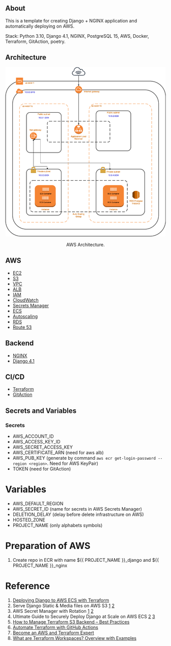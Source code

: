 ## About

This is a template for creating Django + NGINX application and automatically deploying on AWS.

Stack: Python 3.10, Django 4.1, NGINX, PostgreSQL 15, AWS, Docker, Terraform, GitAction, poetry.

## Architecture
<p align="center">
  <img alt="aws_architecture" src="https://github.com/vizir1989/terraform_aws_django/blob/stage/aws-architecture.png" />
  <p align="center">AWS Architecture.</p>
</p>


## AWS
- [EC2](https://aws.amazon.com/ec2/)
- [S3](https://aws.amazon.com/s3/)
- [VPC](https://aws.amazon.com/vpc/)
- [ALB](https://aws.amazon.com/elasticloadbalancing/)
- [IAM](https://aws.amazon.com/iam/)
- [CloudWatch](https://aws.amazon.com/cloudwatch/)
- [Secrets Manager](https://aws.amazon.com/secrets-manager/)
- [ECS](https://aws.amazon.com/ecs/)
- [Autoscaling](https://aws.amazon.com/ec2/autoscaling/)
- [RDS](https://aws.amazon.com/rds/)
- [Route 53](https://aws.amazon.com/route53/)

## Backend
- [NGINX](https://www.nginx.com/)
- [Django 4.1](https://www.djangoproject.com/)

## CI/CD
- [Terraform](https://www.terraform.io/)
- [GitAction](https://github.com/features/actions)


## Secrets and Variables

### Secrets
- AWS_ACCOUNT_ID
- AWS_ACCESS_KEY_ID
- AWS_SECRET_ACCESS_KEY
- AWS_CERTIFICATE_ARN (need for aws alb)
- AWS_PUB_KEY (generate by command `aws ecr get-login-password --region <region>`. Need for AWS KeyPair)
- TOKEN (need for GitAction)

# Variables
- AWS_DEFAULT_REGION
- AWS_SECRET_ID (name for secrets in AWS Secrets Manager)
- DELETION_DELAY (delay before delete infrastructure on AWS)
- HOSTED_ZONE
- PROJECT_NAME (only alphabets symbols)

# Preparation of AWS
1. Create repo in ECR with name ${{ PROJECT_NAME }}_django and ${{ PROJECT_NAME }}_nginx

# Reference
1. [Deploying Django to AWS ECS with Terraform](https://testdriven.io/blog/deploying-django-to-ecs-with-terraform/)
2. Serve Django Static & Media files on AWS S3 [1](https://medium.com/the-geospatials/serve-django-static-files-on-aws-s3-part-1-da41b05f3a79) [2](https://medium.com/the-geospatials/serve-django-static-media-files-on-aws-s3-part-2-d0e8578dd2db)
3. AWS Secret Manager with Rotation [1](https://blog.gruntwork.io/a-comprehensive-guide-to-managing-secrets-in-your-terraform-code-1d586955ace1) [2](https://stackoverflow.com/questions/60879366/django-aws-secret-manager-password-rotation)
4. Ultimate Guide to Securely Deploy Django at Scale on AWS ECS [2](https://www.prplbx.com/resources/blog/django-part2/) [3](https://www.prplbx.com/resources/blog/django-part3/)
5. [How to Manage Terraform S3 Backend – Best Practices](https://spacelift.io/blog/terraform-s3-backend)
6. [Automate Terraform with GitHub Actions](https://developer.hashicorp.com/terraform/tutorials/automation/github-actions)
7. [Become an AWS and Terraform Expert](https://www.educative.io/path/become-an-aws-and-terraform-expert)
8. [What are Terraform Workspaces? Overview with Examples](https://spacelift.io/blog/terraform-workspaces)